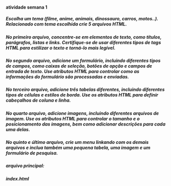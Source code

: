 #### atividade semana 1
##### Escolha um tema (filme, anime, animais, dinossauro, carros, motos..). Relacionado com tema escolhida crie  5  arquivos HTML. 
##### No primeiro arquivo, concentre-se em elementos de texto, como títulos, parágrafos, listas e links. Certifique-se de usar diferentes tipos de tags HTML para estilizar o texto e torná-lo mais legível.
##### No segundo arquivo, adicione um formulário, incluindo diferentes tipos de campos, como caixas de seleção, botões de opção e campos de entrada de texto. Use atributos HTML para controlar como as informações do formulário são processadas e enviadas.
##### No terceiro arquivo, adicione três tabelas diferentes, incluindo diferentes tipos de células e estilos de borda. Use os atributos HTML para definir cabeçalhos de coluna e linha.
##### No quarto arquivo, adicione imagens, incluindo diferentes arquivos de imagem. Use os atributos HTML para controlar o tamanho e o posicionamento das imagens, bem como adicionar descrições para cada uma delas.
##### No quinto e último arquivo, crie um menu linkando com os demais arquivos e inclua também uma pequena tabela, uma imagem  e um formulário de pesquisa.
##### arquivo principal: 
##### index.html 